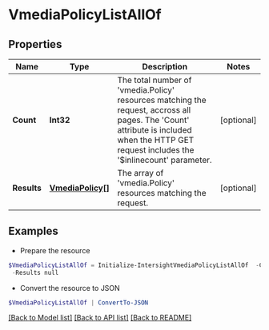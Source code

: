 # VmediaPolicyListAllOf
## Properties

Name | Type | Description | Notes
------------ | ------------- | ------------- | -------------
**Count** | **Int32** | The total number of &#39;vmedia.Policy&#39; resources matching the request, accross all pages. The &#39;Count&#39; attribute is included when the HTTP GET request includes the &#39;$inlinecount&#39; parameter. | [optional] 
**Results** | [**VmediaPolicy[]**](VmediaPolicy.md) | The array of &#39;vmedia.Policy&#39; resources matching the request. | [optional] 

## Examples

- Prepare the resource
```powershell
$VmediaPolicyListAllOf = Initialize-IntersightVmediaPolicyListAllOf  -Count null `
 -Results null
```

- Convert the resource to JSON
```powershell
$VmediaPolicyListAllOf | ConvertTo-JSON
```

[[Back to Model list]](../README.md#documentation-for-models) [[Back to API list]](../README.md#documentation-for-api-endpoints) [[Back to README]](../README.md)


